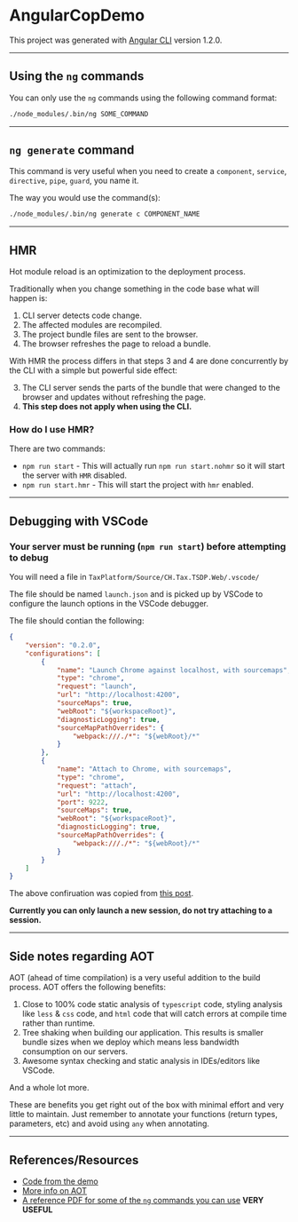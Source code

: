 # AngularCopDemo

This project was generated with [Angular CLI](https://github.com/angular/angular-cli) version 1.2.0.

---

## Using the `ng` commands

You can only use the `ng` commands using the following command format:

```bash
./node_modules/.bin/ng SOME_COMMAND
```

---

## `ng generate` command

This command is very useful when you need to create a `component`, `service`, `directive`, `pipe`, `guard`, you name it.

The way you would use the command(s):

```bash
./node_modules/.bin/ng generate c COMPONENT_NAME
```

---

## HMR

Hot module reload is an optimization to the deployment process.

Traditionally when you change something in the code base what will happen is:

1. CLI server detects code change.
2. The affected modules are recompiled.
3. The project bundle files are sent to the browser.
4. The browser refreshes the page to reload a bundle.

With HMR the process differs in that steps 3 and 4 are done concurrently by the CLI with a simple but powerful side effect:

3. The CLI server sends the parts of the bundle that were changed to the browser and updates without refreshing the page.
4. **This step does not apply when using the CLI.**

### How do I use HMR?

There are two commands:

- `npm run start` - This will actually run `npm run start.nohmr` so it will start the server with `HMR` disabled.
- `npm run start.hmr` - This will start the project with `hmr` enabled.

---

## Debugging with VSCode

### **Your server must be running (`npm run start`) before attempting to debug**

You will need a file in `TaxPlatform/Source/CH.Tax.TSDP.Web/.vscode/`

The file should be named `launch.json` and is picked up by VSCode to configure the launch options in the VSCode debugger.

The file should contian the following:

```json
{
    "version": "0.2.0",
    "configurations": [
        {
            "name": "Launch Chrome against localhost, with sourcemaps",
            "type": "chrome",
            "request": "launch",
            "url": "http://localhost:4200",
            "sourceMaps": true,
            "webRoot": "${workspaceRoot}",
            "diagnosticLogging": true,
            "sourceMapPathOverrides": {
                "webpack:///./*": "${webRoot}/*"
            }
        },
        {
            "name": "Attach to Chrome, with sourcemaps",
            "type": "chrome",
            "request": "attach",
            "url": "http://localhost:4200",
            "port": 9222,
            "sourceMaps": true,
            "webRoot": "${workspaceRoot}",
            "diagnosticLogging": true,
            "sourceMapPathOverrides": {
                "webpack:///./*": "${webRoot}/*"
            }
        }
    ]
}
```

The above confiruation was copied from [this post](https://github.com/angular/angular-cli/issues/2453#issuecomment-269055938).

**Currently you can only launch a new session, do not try attaching to a session.**

---

## Side notes regarding AOT

AOT (ahead of time compilation) is a very useful addition to the build process. AOT offers the following benefits:

1. Close to 100% code static analysis of `typescript` code, styling analysis like `less` & `css` code, and `html` code that will catch errors at compile time rather than runtime.
2. Tree shaking when building our application. This results is smaller bundle sizes when we deploy which means less bandwidth consumption on our servers.
3. Awesome syntax checking and static analysis in IDEs/editors like VSCode.

And a whole lot more.

These are benefits you get right out of the box with minimal effort and very little to maintain. Just remember to annotate your functions (return types, parameters, etc) and avoid using `any` when annotating.

---

## References/Resources

 - [Code from the demo](https://github.com/atbe-crowe/angular-cop-demo-07-17)
 - [More info on AOT](https://angular.io/guide/aot-compiler)
 - [A reference PDF for some of the `ng` commands you can use](https://cli.angular.io/reference.pdf) **VERY USEFUL**